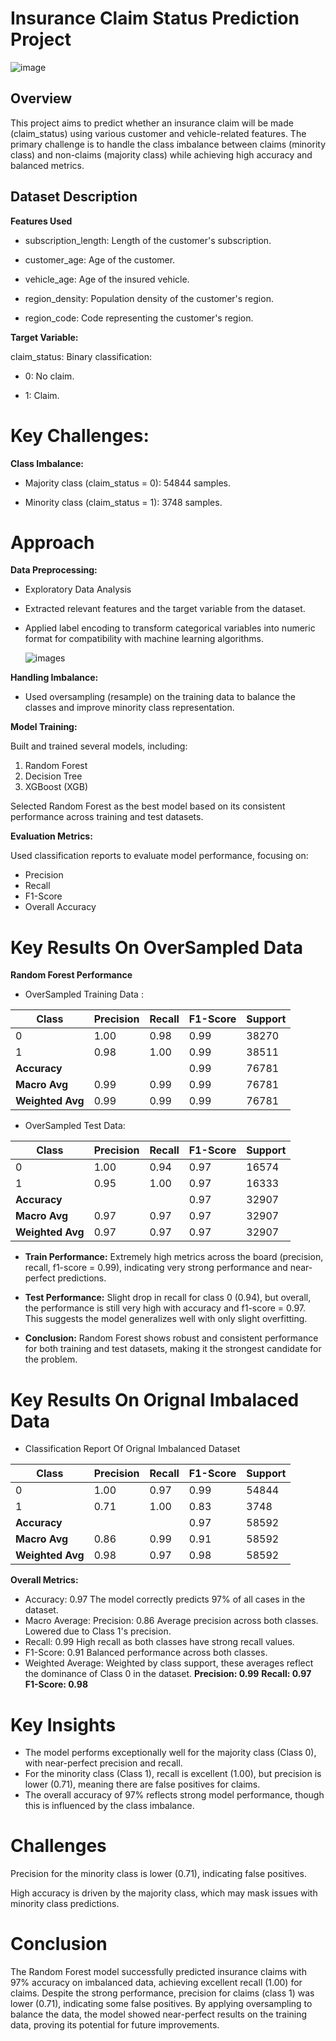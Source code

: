 # Insurance Claim Status Prediction Project

![image](https://github.com/Shaikh-areeb/Insurance-Claim-Prediction/blob/main/Images/car%20insurance.jpg)

## Overview

This project aims to predict whether an insurance claim will be made (claim_status) using various customer and vehicle-related features. 
The primary challenge is to handle the class imbalance between claims (minority class) and non-claims (majority class) while achieving high accuracy and balanced metrics.

## Dataset Description

**Features Used**

- subscription_length: Length of the customer's subscription.

- customer_age: Age of the customer.

- vehicle_age: Age of the insured vehicle.

- region_density: Population density of the customer's region.

- region_code: Code representing the customer's region.

**Target Variable:**

claim_status: Binary classification:

- 0: No claim.

- 1: Claim.

# Key Challenges:

**Class Imbalance:**

- Majority class (claim_status = 0): 54844 samples.

- Minority class (claim_status = 1): 3748 samples.

# Approach

**Data Preprocessing:**

- Exploratory Data Analysis

- Extracted relevant features and the target variable from the dataset.

- Applied label encoding to transform categorical variables into numeric format for compatibility with machine learning algorithms.

  ![images](https://github.com/Shaikh-areeb/Insurance_Claim_Prediction-Classification/blob/main/Images/Screenshot%202025-01-06%20192120.png)

**Handling Imbalance:**

- Used oversampling (resample) on the training data to balance the classes and improve minority class representation.

**Model Training:**

Built and trained several models, including:

1) Random Forest
2) Decision Tree
3) XGBoost (XGB)

Selected Random Forest as the best model based on its consistent performance across training and test datasets.

**Evaluation Metrics:**

Used classification reports to evaluate model performance, focusing on:

- Precision
- Recall
- F1-Score
- Overall Accuracy

# Key Results On OverSampled Data

**Random Forest Performance**

- OverSampled Training Data :
  
| Class          | Precision | Recall | F1-Score | Support |
|----------------|-----------|--------|----------|---------|
| 0              | 1.00      | 0.98   | 0.99     | 38270   |
| 1              | 0.98      | 1.00   | 0.99     | 38511   |
| **Accuracy**   |           |        | 0.99     | 76781   |
| **Macro Avg**  | 0.99      | 0.99   | 0.99     | 76781   |
| **Weighted Avg** | 0.99    | 0.99   | 0.99     | 76781   |


- OverSampled Test Data:

| Class          | Precision | Recall | F1-Score | Support |
|----------------|-----------|--------|----------|---------|
| 0              | 1.00      | 0.94   | 0.97     | 16574   |
| 1              | 0.95      | 1.00   | 0.97     | 16333   |
| **Accuracy**   |           |        | 0.97     | 32907   |
| **Macro Avg**  | 0.97      | 0.97   | 0.97     | 32907   |
| **Weighted Avg** | 0.97    | 0.97   | 0.97     | 32907   |

- **Train Performance:** Extremely high metrics across the board (precision, recall, f1-score = 0.99), indicating very strong performance and near-perfect predictions.

- **Test Performance:** Slight drop in recall for class 0 (0.94), but overall, the performance is still very high with accuracy and f1-score = 0.97. This suggests the model generalizes well with only slight overfitting.

- **Conclusion:** Random Forest shows robust and consistent performance for both training and test datasets, making it the strongest candidate for the problem.

# Key Results On Orignal Imbalaced Data

- Classification Report Of Orignal Imbalanced Dataset
  
| Class          | Precision | Recall | F1-Score | Support |
|----------------|-----------|--------|----------|---------|
| 0              | 1.00      | 0.97   | 0.99     | 54844   |
| 1              | 0.71      | 1.00   | 0.83     | 3748    |
| **Accuracy**   |           |        | 0.97     | 58592   |
| **Macro Avg**  | 0.86      | 0.99   | 0.91     | 58592   |
| **Weighted Avg** | 0.98    | 0.97   | 0.98     | 58592   |

**Overall Metrics:**

- Accuracy: 0.97
  The model correctly predicts 97% of all cases in the dataset.
- Macro Average:
  Precision: 0.86
  Average precision across both classes. Lowered due to Class 1's precision.
- Recall: 0.99
  High recall as both classes have strong recall values.
- F1-Score: 0.91
  Balanced performance across both classes.
- Weighted Average:
  Weighted by class support, these averages reflect the dominance of Class 0 in the dataset.
**Precision: 0.99**
**Recall: 0.97**
**F1-Score: 0.98**

# Key Insights

- The model performs exceptionally well for the majority class (Class 0), with near-perfect precision and recall.
- For the minority class (Class 1), recall is excellent (1.00), but precision is lower (0.71), meaning there are false positives for claims.
- The overall accuracy of 97% reflects strong model performance, though this is influenced by the class imbalance.


# Challenges

Precision for the minority class is lower (0.71), indicating false positives.

High accuracy is driven by the majority class, which may mask issues with minority class predictions.

# Conclusion

The Random Forest model successfully predicted insurance claims with 97% accuracy on imbalanced data, achieving excellent recall (1.00) for claims.
Despite the strong performance, precision for claims (class 1) was lower (0.71), indicating some false positives. 
By applying oversampling to balance the data, the model showed near-perfect results on the training data, proving its potential for future improvements. 


